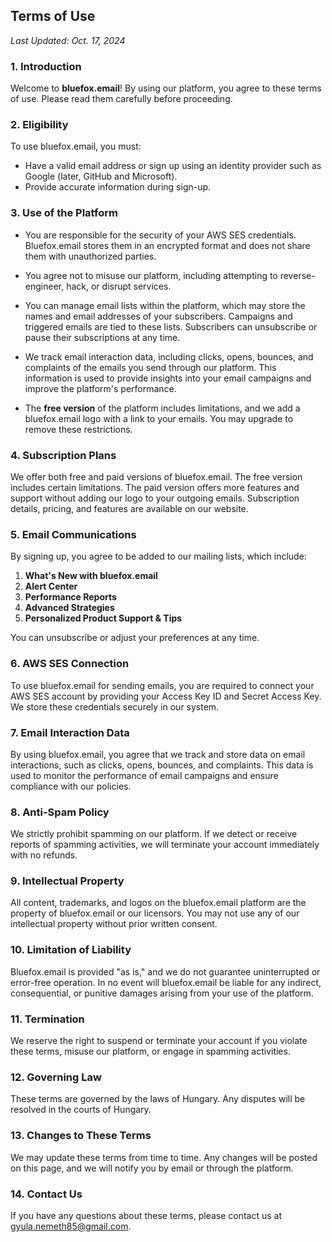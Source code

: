 ## Terms of Use

_Last Updated: Oct. 17, 2024_

### 1. Introduction

Welcome to **bluefox.email**! By using our platform, you agree to these terms of use. Please read them carefully before proceeding.

### 2. Eligibility

To use bluefox.email, you must:

- Have a valid email address or sign up using an identity provider such as Google (later, GitHub and Microsoft).
- Provide accurate information during sign-up.

### 3. Use of the Platform

- You are responsible for the security of your AWS SES credentials. Bluefox.email stores them in an encrypted format and does not share them with unauthorized parties.
  
- You agree not to misuse our platform, including attempting to reverse-engineer, hack, or disrupt services.

- You can manage email lists within the platform, which may store the names and email addresses of your subscribers. Campaigns and triggered emails are tied to these lists. Subscribers can unsubscribe or pause their subscriptions at any time.

- We track email interaction data, including clicks, opens, bounces, and complaints of the emails you send through our platform. This information is used to provide insights into your email campaigns and improve the platform's performance.

- The **free version** of the platform includes limitations, and we add a bluefox.email logo with a link to your emails. You may upgrade to remove these restrictions.

### 4. Subscription Plans

We offer both free and paid versions of bluefox.email. The free version includes certain limitations. The paid version offers more features and support without adding our logo to your outgoing emails. Subscription details, pricing, and features are available on our website.

### 5. Email Communications

By signing up, you agree to be added to our mailing lists, which include:

1. **What's New with bluefox.email**
2. **Alert Center**
3. **Performance Reports**
4. **Advanced Strategies**
5. **Personalized Product Support & Tips**

You can unsubscribe or adjust your preferences at any time.

### 6. AWS SES Connection

To use bluefox.email for sending emails, you are required to connect your AWS SES account by providing your Access Key ID and Secret Access Key. We store these credentials securely in our system.

### 7. Email Interaction Data

By using bluefox.email, you agree that we track and store data on email interactions, such as clicks, opens, bounces, and complaints. This data is used to monitor the performance of email campaigns and ensure compliance with our policies.

### 8. Anti-Spam Policy

We strictly prohibit spamming on our platform. If we detect or receive reports of spamming activities, we will terminate your account immediately with no refunds.

### 9. Intellectual Property

All content, trademarks, and logos on the bluefox.email platform are the property of bluefox.email or our licensors. You may not use any of our intellectual property without prior written consent.

### 10. Limitation of Liability

Bluefox.email is provided "as is," and we do not guarantee uninterrupted or error-free operation. In no event will bluefox.email be liable for any indirect, consequential, or punitive damages arising from your use of the platform.

### 11. Termination

We reserve the right to suspend or terminate your account if you violate these terms, misuse our platform, or engage in spamming activities.

### 12. Governing Law

These terms are governed by the laws of Hungary. Any disputes will be resolved in the courts of Hungary.

### 13. Changes to These Terms

We may update these terms from time to time. Any changes will be posted on this page, and we will notify you by email or through the platform.

### 14. Contact Us

If you have any questions about these terms, please contact us at gyula.nemeth85@gmail.com.

